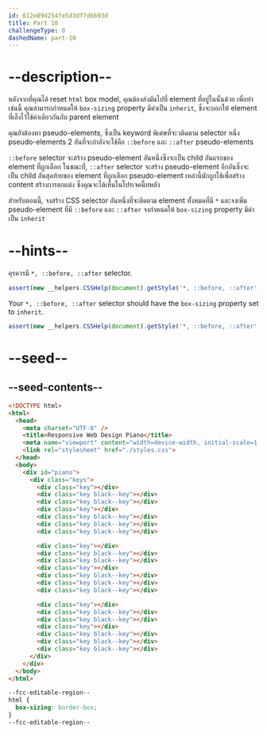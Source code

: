 ```yaml
---
id: 612e89d254fe5d3df7d6693d
title: Part 10
challengeType: 0
dashedName: part-10
---
```


# --description--

หลังจากที่คุณได้ reset `html` box model, คุณต้องส่งมันไปที่ element ที่อยู่ในนั้นด้วย
เพื่อทำเช่นนี้ คุณสามารถกำหนดให้ `box-sizing` property มีค่าเป็น `inherit`, ซึ่งจะบอกให้ element ที่เล็งไว้ใช้ค่าเดียวกันกับ parent element

คุณยังต้องหา pseudo-elements, ซึ่งเป็น keyword พิเศษที่จะวติดตาม selector หนึ่ง
pseudo-elements 2 อันที่จะกำลังจะใช้คือ  `::before` และ `::after` pseudo-elements

`::before` selector จะสร้าง pseudo-element อันหนึ่งซึ่งจะเป็น child อันแรกของ element ที่ถูกเลือก
ในขณะที่, `::after` selector จะสร้าง pseudo-element อีกอันซึ่งจะเป็น child อันสุดท้ายของ element ที่ถูกเลือก
pseudo-element เหล่านี้มักถูกใช้เพื่อสร้าง content สร้างการตกแต่ง ซึ่งคุณจะได้เห็นในโปรเจคนี้ทหลัง

สำหรับตอนนี้, จงสร้าง CSS selector อันหนึ่งที่จะติดตาม element ทั้งหมดที่มี `*`
และจงเพิ่ม pseudo-element ที่มี `::before` และ `::after`
จงกำหนดให้ `box-sizing` property มีค่าเป็น `inherit`

# --hints--

คุรควรมี `*, ::before, ::after` selector.

```js
assert(new __helpers.CSSHelp(document).getStyle('*, ::before, ::after'));
```

Your `*, ::before, ::after` selector should have the `box-sizing` property set to `inherit`.

```js
assert(new __helpers.CSSHelp(document).getStyle('*, ::before, ::after')?.boxSizing === 'inherit');
```

# --seed--

## --seed-contents--

```html
<!DOCTYPE html>
<html>
  <head>
    <meta charset="UTF-8" />
    <title>Responsive Web Design Piano</title>
    <meta name="viewport" content="width=device-width, initial-scale=1.0" />
    <link rel="stylesheet" href="./styles.css">
  </head>
  <body>
    <div id="piano">
      <div class="keys">
        <div class="key"></div>
        <div class="key black--key"></div>
        <div class="key black--key"></div>
        <div class="key"></div>
        <div class="key black--key"></div>
        <div class="key black--key"></div>
        <div class="key black--key"></div>

        <div class="key"></div>
        <div class="key black--key"></div>
        <div class="key black--key"></div>
        <div class="key"></div>
        <div class="key black--key"></div>
        <div class="key black--key"></div>
        <div class="key black--key"></div>

        <div class="key"></div>
        <div class="key black--key"></div>
        <div class="key black--key"></div>
        <div class="key"></div>
        <div class="key black--key"></div>
        <div class="key black--key"></div>
        <div class="key black--key"></div>
      </div>
    </div>
  </body>
</html>
```

```css
--fcc-editable-region--
html {
  box-sizing: border-box;
}
--fcc-editable-region--
```
